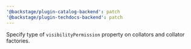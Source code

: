 ```yaml
---
'@backstage/plugin-catalog-backend': patch
'@backstage/plugin-techdocs-backend': patch
---
```


Specify type of `visibilityPermission` property on collators and collator factories.

